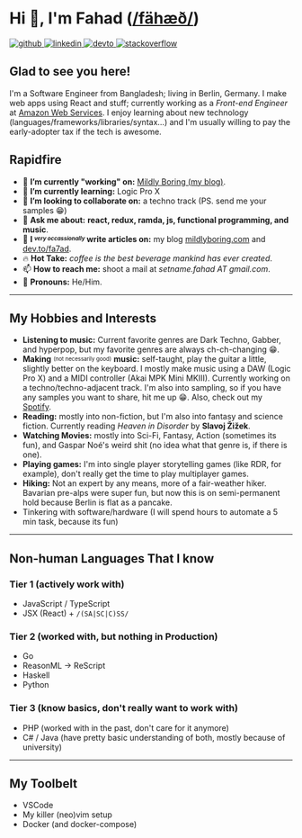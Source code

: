 # Hi 👋, I'm Fahad ([/fähæð/](http://ipa-reader.xyz/?text=f%C3%A4h%C3%A6%C3%B0&voice=Filiz))

<p class='not-prose single-line'>
<a href="https://github.com/fa7ad"><img src="https://img.shields.io/badge/github-%2324292e.svg?style=for-the-badge&amp;logo=github&amp;logoColor=white" alt="github"> </a>
<a href="https://linkedin.com/in/fa7ad"> <img src="https://img.shields.io/badge/linkedin-%231E77B5.svg?style=for-the-badge&amp;logo=linkedin&amp;logoColor=white" alt="linkedin"> </a>
<a href="https://dev.to/fa7ad"> <img src="https://img.shields.io/badge/dev.to-%2308090A.svg?style=for-the-badge&amp;logo=dev.to&amp;logoColor=white" alt="devto"> </a>
<a href="https://stackoverflow.com/users/3639506/trve-fa7ad"><img src="https://img.shields.io/badge/stackoverflow-%23F28032.svg?style=for-the-badge&amp;logo=stackoverflow&amp;logoColor=white" alt="stackoverflow"></a>
</p>

## Glad to see you here!

I'm a Software Engineer from Bangladesh; living in Berlin, Germany. I make web apps using React and stuff; currently working as a _Front-end Engineer_ at [Amazon Web Services](https://github.com/aws).
I enjoy learning about new technology (languages/frameworks/libraries/syntax…) and I'm usually willing to pay the early-adopter tax if the tech is awesome.

## Rapidfire

- 🔭 **I’m currently "working" on:** [Mildly Boring (my blog)](https://mildlyboring.com).
- 🌱 **I’m currently learning:** Logic Pro X
- 👯 **I’m looking to collaborate on:** a techno track (PS. send me your samples 😁)
- 💬 **Ask me about:** **react, redux, ramda, js, functional programming, and music**.
- 📝 **I _<sup><sub>very occassionally</sub></sup>_ write articles on:** my blog [mildlyboring.com](https://mildlyboring.com) and [dev.to/fa7ad](https://dev.to/fa7ad).
- 🔥 **Hot Take:** _coffee is the best beverage mankind has ever created_.
- 📫 **How to reach me:** shoot a mail at _setname.fahad AT gmail.com_.
- 💅 **Pronouns:** He/Him.

---

## My Hobbies and Interests

- **Listening to music:** Current favorite genres are Dark Techno, Gabber, and hyperpop, but my favorite genres are always ch-ch-changing 😁.
- **Making** <sup><sub>(not necessarily good)</sub></sup> **music:** self-taught, play the guitar a little, slightly better on the keyboard. I mostly make music using a DAW (Logic Pro X) and a MIDI controller (Akai MPK Mini MKIII). Currently working on a techno/techno-adjacent track. I'm also into sampling, so if you have any samples you want to share, hit me up 😁. Also, check out my [Spotify](https://open.spotify.com/artist/25audC4pnujjgECEKlxLIK?si=NzkTP_zATWu5Ry-VkdBS7A).
- **Reading:** mostly into non-fiction, but I'm also into fantasy and science fiction. Currently reading _Heaven in Disorder_ by **Slavoj Žižek**.
- **Watching Movies:** mostly into Sci-Fi, Fantasy, Action (sometimes its fun), and Gaspar Noé's weird shit (no idea what that genre is, if there is one).
- **Playing games:** I'm into single player storytelling games (like RDR, for example), don't really get the time to play multiplayer games.
- **Hiking:** Not an expert by any means, more of a fair-weather hiker. Bavarian pre-alps were super fun, but now this is on semi-permanent hold because Berlin is flat as a pancake.
- Tinkering with software/hardware (I will spend hours to automate a 5 min task, because its fun)

---

## Non-human Languages That I know

### Tier 1 (actively work with)

- JavaScript / TypeScript
- JSX (React) + `/(SA|SC|C)SS/`

### Tier 2 (worked with, but nothing in Production)

- Go
- ReasonML &rarr; ReScript
- Haskell
- Python

### Tier 3 (know basics, don't really want to work with)

- PHP (worked with in the past, don't care for it anymore)
- C# / Java (have pretty basic understanding of both, mostly because of university)

---

## My Toolbelt

- VSCode
- My killer (neo)vim setup
- Docker (and docker-compose)

